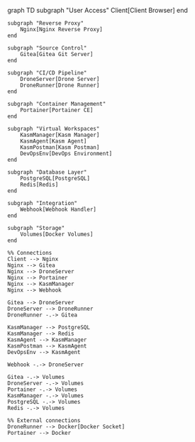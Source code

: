 graph TD
    subgraph "User Access"
        Client[Client Browser]
    end

    subgraph "Reverse Proxy"
        Nginx[Nginx Reverse Proxy]
    end

    subgraph "Source Control"
        Gitea[Gitea Git Server]
    end

    subgraph "CI/CD Pipeline"
        DroneServer[Drone Server]
        DroneRunner[Drone Runner]
    end

    subgraph "Container Management"
        Portainer[Portainer CE]
    end

    subgraph "Virtual Workspaces"
        KasmManager[Kasm Manager]
        KasmAgent[Kasm Agent]
        KasmPostman[Kasm Postman]
        DevOpsEnv[DevOps Environment]
    end

    subgraph "Database Layer"
        PostgreSQL[PostgreSQL]
        Redis[Redis]
    end

    subgraph "Integration"
        Webhook[Webhook Handler]
    end

    subgraph "Storage"
        Volumes[Docker Volumes]
    end

    %% Connections
    Client --> Nginx
    Nginx --> Gitea
    Nginx --> DroneServer
    Nginx --> Portainer
    Nginx --> KasmManager
    Nginx --> Webhook

    Gitea --> DroneServer
    DroneServer --> DroneRunner
    DroneRunner -.-> Gitea
    
    KasmManager --> PostgreSQL
    KasmManager --> Redis
    KasmAgent --> KasmManager
    KasmPostman --> KasmAgent
    DevOpsEnv --> KasmAgent
    
    Webhook -.-> DroneServer
    
    Gitea -.-> Volumes
    DroneServer -.-> Volumes
    Portainer -.-> Volumes
    KasmManager -.-> Volumes
    PostgreSQL -.-> Volumes
    Redis -.-> Volumes

    %% External connections
    DroneRunner --> Docker[Docker Socket]
    Portainer --> Docker
